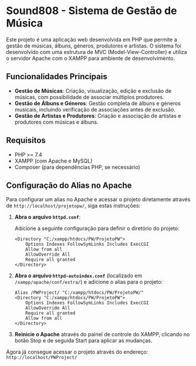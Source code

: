 # Sound808 - Sistema de Gestão de Música

Este projeto é uma aplicação web desenvolvida em PHP que permite a gestão de músicas, álbuns, géneros, produtores e artistas. O sistema foi desenvolvido com uma estrutura de MVC (Model-View-Controller) e utiliza o servidor Apache com o XAMPP para ambiente de desenvolvimento.

## Funcionalidades Principais

- **Gestão de Músicas**: Criação, visualização, edição e exclusão de músicas, com possibilidade de associar múltiplos produtores.
- **Gestão de Álbuns e Géneros**: Gestão completa de álbuns e géneros musicais, incluindo verificação de associações antes de exclusão.
- **Gestão de Artistas e Produtores**: Criação e associação de artistas e produtores com músicas e álbuns.

## Requisitos

- PHP >= 7.4
- XAMPP (com Apache e MySQL)
- Composer (para dependências PHP, se necessário)

## Configuração do Alias no Apache

Para configurar um alias no Apache e acessar o projeto diretamente através de `http://localhost/projetopw/`, siga estas instruções:

1. **Abra o arquivo `httpd.conf`**:
   
   Adicione a seguinte configuração para definir o diretório do projeto:

    ```apacheconf
    <Directory "C:/xampp/htdocs/PW/ProjetoPW">
        Options Indexes FollowSymLinks Includes ExecCGI
        Allow from all
        AllowOverride All
        Require all granted
    </Directory>
    ```

2. **Abra o arquivo `httpd-autoindex.conf`** (localizado em `/xampp/apache/conf/extra/`) e adicione o alias para o projeto:

    ```apacheconf
    Alias /PWProject/ "C:/xampp/htdocs/PW/ProjetoPW/"
    <Directory "C:/xampp/htdocs/PW/ProjetoPW">
        Options Indexes FollowSymLinks Includes ExecCGI
        AllowOverride All
        Require all granted
        Allow from all
    </Directory>
    ```

3. **Reinicie o Apache** através do painel de controle do XAMPP, clicando no botão Stop e de seguida Start para aplicar as mudanças.

Agora já consegue acessar o projeto através do endereço: `http://localhost/PWProject/`


